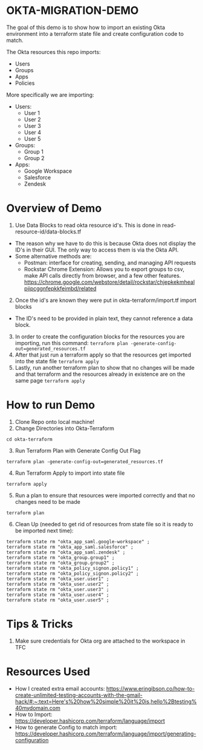 # OKTA-MIGRATION-DEMO

The goal of this demo is to show how to import an existing Okta environment into a terraform state file and create configuration code to match.

The Okta resources this repo imports:
- Users
- Groups
- Apps
- Policies

More specifically we are importing:
* Users:
  * User 1
  * User 2
  * User 3
  * User 4
  * User 5
* Groups:
  * Group 1
  * Group 2
* Apps:
  * Google Workspace
  * Salesforce
  * Zendesk


# Overview of Demo
1. Use Data Blocks to read okta resource id's. This is done in read-resource-id/data-blocks.tf
  * The reason why we have to do this is because Okta does not display the ID's in their GUI. The only way to access them is via the Okta API.
  * Some alternative methods are:
    * Postman: interface for creating, sending, and managing API requests
    * Rockstar Chrome Extension: Allows you to export groups to csv, make API calls directly from browser, and a few other features.  https://chrome.google.com/webstore/detail/rockstar/chjepkekmhealpjipcggnfepkkfeimbd/related
2. Once the id's are known they were put in okta-terraform/import.tf import blocks
  * The ID's need to be provided in plain text, they cannot reference a data block.
3. In order to create the configuration blocks for the resources you are importing, run this command:
  ```terraform plan -generate-config-out=generated_resources.tf```
4. After that just run a terraform apply so that the resources get imported into the state file
  ```terraform apply```
5. Lastly, run another terraform plan to show that no changes will be made and that terraform and the resources already in existence are on the same page
  ```terraform apply```

# How to run Demo

1. Clone Repo onto local machine!
2. Change Directories into Okta-Terraform
```
cd okta-terraform
```
3. Run Terraform Plan with Generate Config Out Flag
```
terraform plan -generate-config-out=generated_resources.tf
```
4. Run Terraform Apply to import into state file
```
terraform apply
```
5. Run a plan to ensure that resources were imported correctly and that no changes need to be made
```
terraform plan
```
6. Clean Up (needed to get rid of resources from state file so it is ready to be imported next time):  
```
terraform state rm "okta_app_saml.google-workspace" ;
terraform state rm "okta_app_saml.salesforce" ;
terraform state rm "okta_app_saml.zendesk" ;
terraform state rm "okta_group.group1" ;
terraform state rm "okta_group.group2" ;
terraform state rm "okta_policy_signon.policy1" ;
terraform state rm "okta_policy_signon.policy2" ;
terraform state rm "okta_user.user1" ;
terraform state rm "okta_user.user2" ;
terraform state rm "okta_user.user3" ;
terraform state rm "okta_user.user4" ;
terraform state rm "okta_user.user5" ;
```

# Tips & Tricks
1. Make sure credentials for Okta org are attached to the workspace in TFC

# Resources Used
* How I created extra email accounts:
https://www.eringibson.co/how-to-create-unlimited-testing-accounts-with-the-gmail-hack/#:~:text=Here's%20how%20simple%20it%20is,hello%2Btesting%40mydomain.com
* How to Import:
https://developer.hashicorp.com/terraform/language/import
* How to generate Config to match import:
https://developer.hashicorp.com/terraform/language/import/generating-configuration
